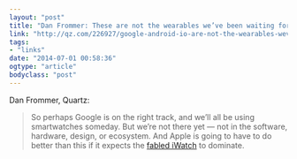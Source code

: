 ```yaml
---
layout: "post"
title: "Dan Frommer: These are not the wearables we’ve been waiting for"
link: "http://qz.com/226927/google-android-io-are-not-the-wearables-weve-been-waiting-for/#/h/81036,1/"
tags: 
- "links"
date: "2014-07-01 00:58:36"
ogtype: "article"
bodyclass: "post"
---
```


Dan Frommer, Quartz:

> So perhaps Google is on the right track, and we’ll all be using smartwatches someday. But we’re not there yet — not in the software, hardware, design, or ecosystem. And Apple is going to have to do better than this if it expects the [fabled iWatch](http://qz.com/188805/what-a-bunch-of-screenshots-tell-us-about-the-iwatch/) to dominate.